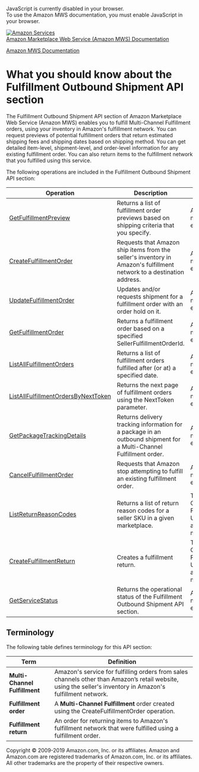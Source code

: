 <div id="MWSDX_noscript">

JavaScript is currently disabled in your browser.  
To use the Amazon MWS documentation, you must enable JavaScript in your
browser.

</div>

<div id="MWSDX_divtop">

[![Amazon
Services](https://images-na.ssl-images-amazon.com/images/G/08/mwsportal/fr_FR/amazonservices.gif "Amazon Services")](http://services.amazon.fr)  
<span id="MWSDX_titlebar">[Amazon Marketplace Web Service (Amazon MWS)
Documentation](https://developer.amazonservices.fr/gp/mws/docs.html)</span>

</div>

<div id="MWSDX_divbottom">

<div id="MWSDX_divleft">

<div id="MWSDX_toc">

</div>

</div>

<div id="MWSDX_divright">

<div id="MWSDX_content">

<span id="MWSDX_breadcrumbs">[Amazon MWS
Documentation](https://developer.amazonservices.fr/gp/mws/docs.html)</span>

What you should know about the Fulfillment Outbound Shipment API section
========================================================================

<div class="body conbody">

The <span class="ph">Fulfillment Outbound Shipment API section</span> of
<span class="ph">Amazon Marketplace Web Service (Amazon MWS)</span>
enables you to fulfill Multi-Channel Fulfillment orders, using your
inventory in <span class="ph">Amazon's fulfillment network</span>. You
can request previews of potential fulfillment orders that return
estimated shipping fees and shipping dates based on shipping method. You
can get detailed item-level, shipment-level, and order-level information
for any existing fulfillment order. You can also return items to the
fulfillment network that you fulfilled using this service.

The following operations are included in the <span
class="ph">Fulfillment Outbound Shipment API section</span>:

<div class="tablenoborder">

| Operation                                                                                                                                                                                                                       | Description                                                                                                                                                           | Availability                                                                                   |
|---------------------------------------------------------------------------------------------------------------------------------------------------------------------------------------------------------------------------------|-----------------------------------------------------------------------------------------------------------------------------------------------------------------------|------------------------------------------------------------------------------------------------|
| <a href="FBAOutbound_GetFulfillmentPreview.md" class="xref" title="Returns a list of fulfillment order previews based on shipping criteria that you specify.">GetFulfillmentPreview</a>                                       | <span class="ph">Returns a list of fulfillment order previews based on shipping criteria that you specify.</span>                                                     | <span class="ph">All marketplaces except Brazil.</span>                                        |
| <a href="FBAOutbound_CreateFulfillmentOrder.md" class="xref" title="Requests that Amazon ship items from the seller&#39;s inventory in Amazon&#39;s fulfillment network to a destination address.">CreateFulfillmentOrder</a> | <span class="ph">Requests that Amazon ship items from the seller's inventory in <span class="ph">Amazon's fulfillment network</span> to a destination address.</span> | <span class="ph">All marketplaces except Brazil.</span>                                        |
| <a href="FBAOutbound_UpdateFulfillmentOrder.md" class="xref" title="Updates and/or requests shipment for a fulfillment order with an order hold on it.">UpdateFulfillmentOrder</a>                                            | <span class="ph">Updates and/or requests shipment for a fulfillment order with an order hold on it.</span>                                                            | <span class="ph">All marketplaces except Brazil.</span>                                        |
| <a href="FBAOutbound_GetFulfillmentOrder.md" class="xref" title="Returns a fulfillment order based on a specified SellerFulfillmentOrderId.">GetFulfillmentOrder</a>                                                          | <span class="ph">Returns a fulfillment order based on a specified <span class="keyword parmname">SellerFulfillmentOrderId</span>.</span>                              | <span class="ph">All marketplaces except Brazil.</span>                                        |
| <a href="FBAOutbound_ListAllFulfillmentOrders.md" class="xref" title="Returns a list of fulfillment orders fulfilled after (or at) a specified date.">ListAllFulfillmentOrders</a>                                            | <span class="ph">Returns a list of fulfillment orders fulfilled after (or at) a specified date.</span>                                                                | <span class="ph">All marketplaces except Brazil.</span>                                        |
| <a href="FBAOutbound_ListAllFulfillmentOrdersByNextToken.md" class="xref" title="Returns the next page of fulfillment orders using the NextToken parameter.">ListAllFulfillmentOrdersByNextToken</a>                          | <span class="ph">Returns the next page of fulfillment orders using the <span class="keyword parmname">NextToken</span> parameter.</span>                              | <span class="ph">All marketplaces except Brazil.</span>                                        |
| <a href="FBAOutbound_GetPackageTrackingDetails.md" class="xref" title="Returns delivery tracking information for a package in an outbound shipment for a Multi-Channel Fulfillment order.">GetPackageTrackingDetails</a>      | <span class="ph">Returns delivery tracking information for a package in an outbound shipment for a Multi-Channel Fulfillment order.</span>                            | <span class="ph">All marketplaces except Brazil.</span>                                        |
| <a href="FBAOutbound_CancelFulfillmentOrder.md" class="xref" title="Requests that Amazon stop attempting to fulfill an existing fulfillment order.">CancelFulfillmentOrder</a>                                                | <span class="ph">Requests that Amazon stop attempting to fulfill an existing fulfillment order.</span>                                                                | <span class="ph">All marketplaces except Brazil.</span>                                        |
| <a href="FBAOutbound_ListReturnReasonCodes.md" class="xref" title="Returns a list of return reason codes for a seller SKU in a given marketplace.">ListReturnReasonCodes</a>                                                  | <span class="ph">Returns a list of return reason codes for a seller SKU in a given marketplace.</span>                                                                | <span class="ph">The US, Germany, France, Italy, UK, Japan, and Australia marketplaces.</span> |
| <a href="FBAOutbound_CreateFulfillmentReturn.md" class="xref" title="Creates a fulfillment return.">CreateFulfillmentReturn</a>                                                                                               | <span class="ph">Creates a fulfillment return.</span>                                                                                                                 | <span class="ph">The US, Germany, France, Italy, UK, Japan, and Australia marketplaces.</span> |
| <a href="MWS_GetServiceStatus.md" class="xref" title="Returns the operational status of the Fulfillment Outbound Shipment API section.">GetServiceStatus</a>                                                                  | <span class="ph">Returns the operational status of the <span class="ph">Fulfillment Outbound Shipment API section</span>.</span>                                      | <span class="ph">All marketplaces except Brazil.</span>                                        |

</div>

<div class="section">

Terminology
-----------

The following table defines terminology for this API section:

<div class="tablenoborder">

| Term                          | Definition                                                                                                                                                                           |
|-------------------------------|--------------------------------------------------------------------------------------------------------------------------------------------------------------------------------------|
| **Multi-Channel Fulfillment** | Amazon's service for fulfilling orders from sales channels other than Amazon’s retail website, using the seller's inventory in <span class="ph">Amazon's fulfillment network</span>. |
| **Fulfillment order**         | A **Multi-Channel Fulfillment** order created using the <span class="keyword apiname">CreateFulfillmentOrder</span> operation.                                                       |
| **Fulfillment return**        | An order for returning items to <span class="ph">Amazon's fulfillment network</span> that were fulfilled using a fulfillment order.                                                  |

</div>

</div>

</div>

<div id="MWSDX_footer">

Copyright © 2009-2019 Amazon.com, Inc. or its affiliates. Amazon and
Amazon.com are registered trademarks of Amazon.com, Inc. or its
affiliates. All other trademarks are the property of their respective
owners.

</div>

</div>

</div>

<div style="clear: both;">

</div>

</div>
